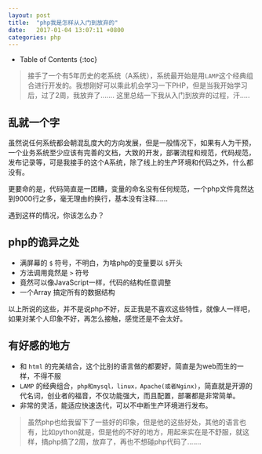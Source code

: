 ```yaml
---
layout: post
title:  "php我是怎样从入门到放弃的"
date:	2017-01-04 13:07:11 +0800
categories: php
---
```


* Table of Contents
{:toc}

> 接手了一个有5年历史的老系统（A系统），系统最开始是用`LAMP`这个经典组合进行开发的。我想刚好可以乘此机会学习一下PHP，但是当我开始学习后，过了2周，我放弃了.......
> 这里总结一下我从入门到放弃的过程，汗.....

## 乱就一个字

 虽然说任何系统都会朝混乱度大的方向发展，但是一般情况下，如果有人为干预，一个业务系统至少应该有完善的文档，大致的开发，部署流程和规范，代码规范，发布记录等，可是我接手的这个A系统，除了线上的生产环境和代码之外，什么都没有。

 更要命的是，代码简直是一团糟，变量的命名没有任何规范，一个php文件竟然达到9000行之多，毫无理由的换行，基本没有注释......

 遇到这样的情况，你该怎么办？

## php的诡异之处

 * 满屏幕的 `$` 符号，不明白，为啥php的变量要以 `$`开头
 * 方法调用竟然是 `>` 符号
 * 竟然可以像JavaScript一样，代码的结构任意调整
 * 一个Array 搞定所有的数据结构

 以上所说的这些，并不是说php不好，反正我是不喜欢这些特性，就像人一样吧，如果对某个人印象不好，再怎么接触，感觉还是不会太好。

## 有好感的地方

 * 和 `html` 的完美结合，这个比别的语言做的都要好，简直是为web而生的一样，不得不服
 * `LAMP` 的经典组合，`php和mysql，linux，Apache(或者Nginx)`，简直就是开源的代名词，创业者的福音，不仅功能强大，而且配置，部署都是非常简单。
 * 非常的灵活，能适应快速迭代，可以不中断生产环境进行发布。

> 虽然php也给我留下了一些好的印象，但是他的这些好处，其他的语言也有，比如python就是，但是他的不好的地方，用起来实在是不舒服，就这样，搞php搞了2周，放弃了，再也不想碰php代码了.......
